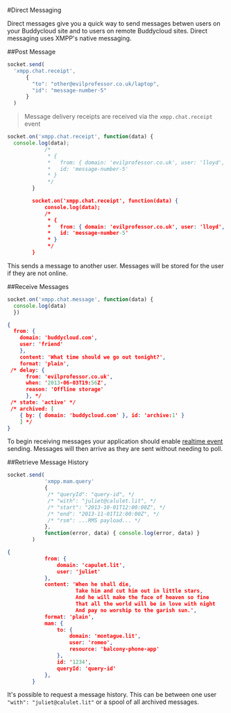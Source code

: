 #Direct Messaging

Direct messages give you a quick way to send messages betwen users on your Buddycloud site and to users on remote Buddycloud sites. Direct messaging uses XMPP's native messaging.
 
##Post Message

```javascript
socket.send(
  'xmpp.chat.receipt',
      {
        "to": "other@evilprofessor.co.uk/laptop",
        "id": "message-number-5"
      }
  )
```

> Message delivery receipts are received via the `xmpp.chat.receipt` event

```javascript
socket.on('xmpp.chat.receipt', function(data) {
  console.log(data);
            /*
             * {
             *   from: { domain: 'evilprofessor.co.uk', user: 'lloyd', resource: 'laptop' },
             *   id: 'message-number-5'
             * }
             */
        }
```

```json
        socket.on('xmpp.chat.receipt', function(data) {
            console.log(data);
            /*
             * {
             *   from: { domain: 'evilprofessor.co.uk', user: 'lloyd', resource: 'laptop' },
             *   id: 'message-number-5'
             * }
             */
        }
```

This sends a message to another user. Messages will be stored for the user if they are not online. 

##Receive Messages

```javascript
socket.on('xmpp.chat.message', function(data) {
  console.log(data)
  })
```

```json
{
  from: {
    domain: 'buddycloud.com',
    user: 'friend'
    },
    content: 'What time should we go out tonight?',
    format: 'plain',
 /* delay: {
      from: 'evilprofessor.co.uk',
      when: '2013-06-03T19:56Z',
      reason: 'Offline storage'
      }, */
 /* state: 'active' */
 /* archived: [
    { by: { domain: 'buddycloud.com' }, id: 'archive:1' }
    ] */
}
```

To begin receiving messages your application should enable [realtime event](#realtime-events) sending. Messages will then arrive as they are sent without needing to poll.

##Retrieve Message History


```javascript
socket.send(
            'xmpp.mam.query'
            {
             /* "queryId": "query-id", */
             /* "with": "juliet@calulet.lit", */
             /* "start": "2013-10-01T12:00:00Z", */
             /* "end": "2013-11-01T12:00:00Z", */
             /* "rsm": ...RMS payload... */
            },
            function(error, data) { console.log(error, data) }
        )
```

```json
{
            from: {
                domain: 'capulet.lit',
                user: 'juliet'
            },
            content: 'When he shall die,
                      Take him and cut him out in little stars,
                      And he will make the face of heaven so fine
                      That all the world will be in love with night
                      And pay no worship to the garish sun.',
            format: 'plain',
            mam: {
                to: {
                    domain: 'montague.lit',
                    user: 'romeo',
                    resource: 'balcony-phone-app'
                },
                id: '1234',
                queryId: 'query-id'
            },
        }  
```

It's possible to request a message history. This can be between one user `"with": "juliet@calulet.lit"` or a spool of all archived messages. 


       
